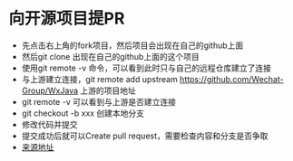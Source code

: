 # 向开源项目提PR

- 先点击右上角的fork项目，然后项目会出现在自己的github上面
- 然后git clone 出现在自己的github上面的这个项目
- 使用git remote -v 命令，可以看到此时只与自己的远程仓库建立了连接
- 与上游建立连接，git remote add upstream https://github.com/Wechat-Group/WxJava 上游的项目地址
- git remote -v 可以看到与上游是否建立连接
- git checkout -b xxx 创建本地分支
- 修改代码并提交
- 提交成功后就可以Create pull request，需要检查内容和分支是否争取
- [来源地址](https://xie.infoq.cn/article/056d8e9c078ac6a327b66bf3e) 